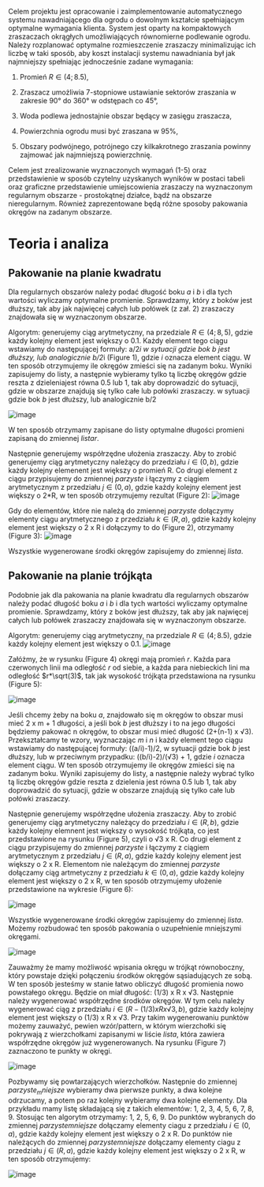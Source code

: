 Celem projektu jest opracowanie i zaimplementowanie automatycznego systemu nawadniającego dla ogrodu o dowolnym kształcie spełniającym optymalne wymagania klienta. System jest oparty na kompaktowych zraszaczach okrągłych umożliwiających równomierne podlewanie ogrodu. Należy rozplanować optymalne rozmieszczenie zraszaczy minimalizując ich liczbę w taki sposób, aby koszt instalacji systemu nawadniania był jak najmniejszy spełniając jednocześnie zadane wymagania: 

  1. Promień $R \in(4; 8.5)$,
  
  2. Zraszacz umożliwia 7-stopniowe ustawianie sektorów zraszania w zakresie 90° do 360° w odstępach co 45°,
  
  3. Woda podlewa jednostajnie obszar będący w zasięgu zraszacza,
  
  4. Powierzchnia ogrodu musi być zraszana w 95%,
  
  5. Obszary podwójnego, potrójnego czy kilkakrotnego zraszania powinny zajmować jak najmniejszą powierzchnię.

Celem jest zrealizowanie wyznaczonych wymagań (1-5) oraz przedstawienie w sposób czytelny uzyskanych wyników w postaci tabeli oraz graficzne przedstawienie umiejscowienia zraszaczy na wyznaczonym regularnym obszarze - prostokątnej działce, bądź na obszarze nieregularnym. Również zaprezentowane będą różne sposoby pakowania okręgów na zadanym obszarze.  


# Teoria i analiza
## Pakowanie na planie kwadratu
Dla regularnych obszarów należy podać długość boku $a$ i $b$ i dla tych wartości wyliczamy optymalne promienie. Sprawdzamy, który z boków jest dłuższy, tak aby jak najwięcej całych lub połówek (z zał. 2) zraszaczy znajdowała się w wyznaczonym obszarze. 

Algorytm: generujemy ciąg arytmetyczny, na przedziale $R \in(4; 8,5)$, gdzie każdy kolejny element jest większy o $0.1$. Każdy element tego ciągu wstawiamy do następującej formuły: a/2*i w sytuacji gdzie bok b jest dłuższy, lub analogicznie b/2*i (Figure 1), gdzie $i$ oznacza element ciągu. W ten sposób otrzymujemy ile okręgów zmieści się na zadanym boku. Wyniki zapisujemy do listy, a następnie wybieramy tylko tą liczbę okręgów gdzie reszta z dzieleniajest równa 0.5 lub 1, tak aby doprowadzić do sytuacji, gdzie w obszarze znajdują się tylko całe lub połówki zraszaczy. w sytuacji gdzie bok $b$ jest dłuższy, lub analogicznie b/2

![image](https://user-images.githubusercontent.com/105323115/194773053-973253dd-993d-425a-9500-ad3a8a899ed5.png)

W ten sposób otrzymamy zapisane do listy optymalne długości promieni zapisaną do zmiennej $lista r$. 

Następnie generujemy współrzędne ułożenia zraszaczy. Aby to zrobić generujemy ciąg arytmetyczny należący do przedziału $i \in(0, b)$, gdzie każdy kolejny elemenent jest większy o promień R. Co drugi element z ciągu przypisujemy do zmiennej $parzyste$ i łączymy z ciągiem arytmetycznym z przedziału $j \in(0, a)$, gdzie każdy kolejny element jest większy o 2*R, w ten sposób otrzymujemy rezultat (Figure 2): 
![image](https://user-images.githubusercontent.com/105323115/194773193-f0f1779f-666d-4bf1-a5a4-a4c5ad79e8c0.png)

Gdy do elementów, które nie należą do zmiennej $parzyste$ dołączymy elementy ciągu arytmetycznego z przedziału $k \in(R, a)$, gdzie każdy kolejny element jest większy o 2 x R i dołączymy to do (Figure 2), otrzymamy (Figure 3):
![image](https://user-images.githubusercontent.com/105323115/194773256-d743741e-0b16-4874-8213-acb3969b7a4e.png)

Wszystkie wygenerowane środki okręgów zapisujemy do zmiennej $lista$.

## Pakowanie na planie trójkąta
Podobnie jak dla pakowania na planie kwadratu dla regularnych obszarów należy podać długość boku $a$ i $b$ i dla tych wartości wyliczamy optymalne promienie. Sprawdzamy, który z boków jest dłuższy, tak aby jak najwięcej całych lub połówek zraszaczy znajdowała się w wyznaczonym obszarze. 

Algorytm: generujemy ciąg arytmetyczny, na przedziale $R \in(4; 8.5)$, gdzie każdy kolejny element jest większy o $0.1$. 
![image](https://user-images.githubusercontent.com/105323115/194773339-97e9ca0e-4aab-4ef2-94b9-3e620c9210d4.png)

Załóżmy, że w rysunku (Figure 4) okręgi mają promień $r$. Każda para czerwonych linii ma odległość $r$ od siebie, a każda para niebieckich lini ma odległość $r*\sqrt(3)$, tak jak wysokość trójkąta przedstawiona na rysunku (Figure 5):

![image](https://user-images.githubusercontent.com/105323115/194773385-893b927a-34ee-4def-9b2d-81cf6ae4e311.png)

Jeśli chcemy żeby na boku $a$, znajdowało się m okręgów to obszar musi mieć 2 x m + 1 długości, a jeśli bok $b$ jest dłuższy i to na jego długości będziemy pakować n okręgów, to obszar musi mieć długość (2+(n-1) x √3). Przekształcamy te wzory, wyznaczając $m$ i $n$ i każdy element tego ciągu wstawiamy do następującej formuły: ((a/i)-1)/2, w sytuacji gdzie bok $b$ jest dłuższy, lub w przeciwnym przypadku: ((b/i)-2)/(√3) + 1, gdzie $i$ oznacza element ciągu. W ten sposób otrzymujemy ile okręgów zmieści się na zadanym boku. Wyniki zapisujemy do listy, a następnie należy wybrać tylko tą liczbę okręgów gdzie reszta z dzielenia jest równa 0.5 lub 1, tak aby doprowadzić do sytuacji, gdzie w obszarze znajdują się tylko całe lub połówki zraszaczy.

Następnie generujemy współrzędne ułożenia zraszaczy. Aby to zrobić generujemy ciąg arytmetyczny należący do przedziału $i \in(R, b)$, gdzie każdy kolejny elemnent jest większy o wysokość trójkąta, co jest przedstawione na rysunku (Figure 5), czyli o √3 x R. Co drugi element z ciągu przypisujemy do zmiennej $parzyste$ i łączymy z ciągiem arytmetycznym z przedziału $j \in(R, a)$, gdzie każdy kolejny element jest większy o 2 x R. Elementom nie należącym do zmiennej $parzyste$ dołączamy ciąg artmetyczny z przedziału $k \in(0, a)$, gdzie każdy kolejny element jest większy o 2 x R, w ten sposób otrzymujemy ułożenie przedstawione na wykresie (Figure 6): 

![image](https://user-images.githubusercontent.com/105323115/194774173-16f91e19-9170-484c-83ea-71bd377d80a7.png)

Wszystkie wygenerowane środki okręgów zapisujemy do zmiennej $lista$.
Możemy rozbudować ten sposób pakowania o uzupełnienie mniejszymi okręgami.

![image](https://user-images.githubusercontent.com/105323115/194774281-e2c05e35-a77c-4eb7-87d9-5b8cb52b76d5.png)

Zauważmy że mamy możliwość wpisania okręgu w trójkąt równoboczny, który powstaje dzięki połączeniu środków okręgów sąsiadujących ze sobą. W ten sposób jesteśmy w stanie łatwo obliczyć długość promienia nowo powstałego okręgu. Będzie on miał długość: (1/3) x R x √3. Następnie należy wygenerować współrzędne środków okręgów. W tym celu należy wygenerować ciąg z przedziału $i \in(R - (1/3) x R x √3, b)$, gdzie każdy kolejny element jest większy o (1/3) x R x √3. Przy takim wygenerowaniu punktów możemy zauważyć, pewien wzór/pattern, w którym wierzchołki się pokrywają z wierzchołkami zapisanymi w liście $lista$, która zawiera współrzędne okręgów już wygenerowanych. Na rysunku (Figure 7) zaznaczono te punkty w okręgi.

![image](https://user-images.githubusercontent.com/105323115/194774450-5151b55a-a4e1-469f-9288-7a9873e41e02.png)

Pozbywamy się powtarzających wierzchołków. Następnie do zmiennej $parzyste_ mniejsze$ wybieramy dwa pierwsze punkty, a dwa kolejne odrzucamy, a potem po raz kolejny wybieramy dwa kolejne elementy.
Dla przykładu mamy listę składającą się z takich elementów: 1, 2, 3, 4, 5, 6, 7, 8, 9.
Stosując ten algorytm otrzymamy: 1, 2, 5, 6, 9.
Do punktów wybranych do zmiennej $parzyste mniejsze$ dołączamy elementy ciagu z przedziału $i \in(0, a)$, gdzie każdy kolejny element jest większy o 2 x R. Do punktów nie należących do zmiennej $parzyste mniejsze$ dołączamy elementy ciagu z przedziału $j \in(R, a)$, gdzie każdy kolejny element jest większy o 2 x R, w ten sposób otrzymujemy: 

![image](https://user-images.githubusercontent.com/105323115/194774515-1090888e-0852-4614-88e1-19afcdfffc65.png)






